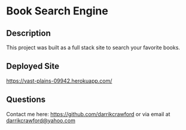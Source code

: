 # Book Search Engine

## Description
This project was built as a full stack site to search your favorite books.

## Deployed Site
https://vast-plains-09942.herokuapp.com/

## Questions
Contact me here:
https://github.com/darrikcrawford or via email at darrikcrawford@yahoo.com
